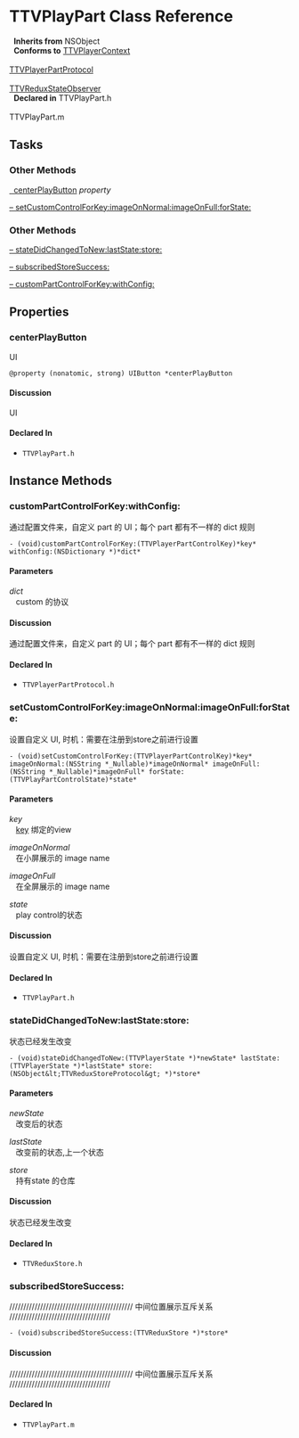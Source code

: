 # TTVPlayPart Class Reference

&nbsp;&nbsp;**Inherits from** NSObject  
&nbsp;&nbsp;**Conforms to** <a href="../Protocols/TTVPlayerContext.html">TTVPlayerContext</a><br />  
<a href="../Protocols/TTVPlayerPartProtocol.html">TTVPlayerPartProtocol</a><br />  
<a href="../Protocols/TTVReduxStateObserver.html">TTVReduxStateObserver</a>  
&nbsp;&nbsp;**Declared in** TTVPlayPart.h<br />  
TTVPlayPart.m  

## Tasks

### Other Methods

[&nbsp;&nbsp;centerPlayButton](#//api/name/centerPlayButton) *property* 

[&ndash;&nbsp;setCustomControlForKey:imageOnNormal:imageOnFull:forState:](#//api/name/setCustomControlForKey:imageOnNormal:imageOnFull:forState:)  

### Other Methods

[&ndash;&nbsp;stateDidChangedToNew:lastState:store:](#//api/name/stateDidChangedToNew:lastState:store:)  

[&ndash;&nbsp;subscribedStoreSuccess:](#//api/name/subscribedStoreSuccess:)  

[&ndash;&nbsp;customPartControlForKey:withConfig:](#//api/name/customPartControlForKey:withConfig:)  

## Properties

<a name="//api/name/centerPlayButton" title="centerPlayButton"></a>
### centerPlayButton

UI

`@property (nonatomic, strong) UIButton *centerPlayButton`

#### Discussion
UI

#### Declared In
* `TTVPlayPart.h`

<a title="Instance Methods" name="instance_methods"></a>
## Instance Methods

<a name="//api/name/customPartControlForKey:withConfig:" title="customPartControlForKey:withConfig:"></a>
### customPartControlForKey:withConfig:

通过配置文件来，自定义 part 的 UI；每个 part 都有不一样的 dict 规则

`- (void)customPartControlForKey:(TTVPlayerPartControlKey)*key* withConfig:(NSDictionary *)*dict*`

#### Parameters

*dict*  
&nbsp;&nbsp;&nbsp;custom 的协议  

#### Discussion
通过配置文件来，自定义 part 的 UI；每个 part 都有不一样的 dict 规则

#### Declared In
* `TTVPlayerPartProtocol.h`

<a name="//api/name/setCustomControlForKey:imageOnNormal:imageOnFull:forState:" title="setCustomControlForKey:imageOnNormal:imageOnFull:forState:"></a>
### setCustomControlForKey:imageOnNormal:imageOnFull:forState:

设置自定义 UI, 时机：需要在注册到store之前进行设置

`- (void)setCustomControlForKey:(TTVPlayerPartControlKey)*key* imageOnNormal:(NSString *_Nullable)*imageOnNormal* imageOnFull:(NSString *_Nullable)*imageOnFull* forState:(TTVPlayPartControlState)*state*`

#### Parameters

*key*  
&nbsp;&nbsp;&nbsp;<a href="#//api/name/key">key</a> 绑定的view  

*imageOnNormal*  
&nbsp;&nbsp;&nbsp;在小屏展示的 image name  

*imageOnFull*  
&nbsp;&nbsp;&nbsp;在全屏展示的 image name  

*state*  
&nbsp;&nbsp;&nbsp;play control的状态  

#### Discussion
设置自定义 UI, 时机：需要在注册到store之前进行设置

#### Declared In
* `TTVPlayPart.h`

<a name="//api/name/stateDidChangedToNew:lastState:store:" title="stateDidChangedToNew:lastState:store:"></a>
### stateDidChangedToNew:lastState:store:

状态已经发生改变

`- (void)stateDidChangedToNew:(TTVPlayerState *)*newState* lastState:(TTVPlayerState *)*lastState* store:(NSObject&lt;TTVReduxStoreProtocol&gt; *)*store*`

#### Parameters

*newState*  
&nbsp;&nbsp;&nbsp;改变后的状态  

*lastState*  
&nbsp;&nbsp;&nbsp;改变前的状态,上一个状态  

*store*  
&nbsp;&nbsp;&nbsp;持有state 的仓库  

#### Discussion
状态已经发生改变

#### Declared In
* `TTVReduxStore.h`

<a name="//api/name/subscribedStoreSuccess:" title="subscribedStoreSuccess:"></a>
### subscribedStoreSuccess:

////////////////////////////////////////////  中间位置展示互斥关系 ////////////////////////////////////

`- (void)subscribedStoreSuccess:(TTVReduxStore *)*store*`

#### Discussion
////////////////////////////////////////////  中间位置展示互斥关系 ////////////////////////////////////

#### Declared In
* `TTVPlayPart.m`

